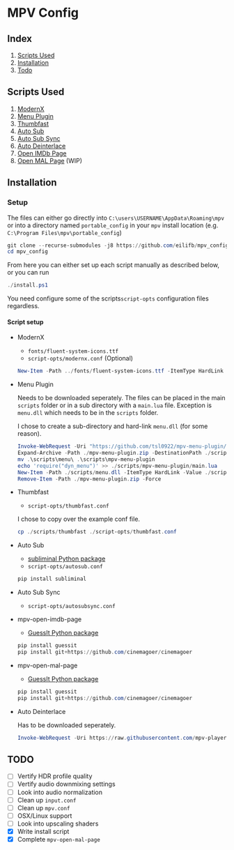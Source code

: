 # MPV Config
## Index
1. [Scripts Used](#scripts)
3. [Installation](#inst)
2. [Todo](#todo)

<a name="#scripts" />

## Scripts Used
1. [ModernX](https://github.com/eilifb/ModernX)
2. [Menu Plugin](https://github.com/tsl0922/mpv-menu-plugin)
3. [Thumbfast](https://github.com/eilifb/thumbfast)
4. [Auto Sub](https://github.com/eilifb/mpv-autosub)
5. [Auto Sub Sync](https://github.com/Ajatt-Tools/autosubsync-mpv)
6. [Auto Deinterlace](https://github.com/mpv-player/mpv/blob/master/TOOLS/lua/autodeint.lua)
7. [Open IMDb Page](https://github.com/eilifb/mpv-open-imdb-page)
8. [Open MAL Page](https://github.com/eilifb/mpv-open-mal-page) (WIP)

<a name="#inst" />

## Installation

### Setup
The files can either go directly into `C:\users\USERNAME\AppData\Roaming\mpv`
or into a directory named `portable_config` in your `mpv` install location
(e.g. `C:\Program Files\mpv\portable_config`)

```powershell
git clone --recurse-submodules -j8 https://github.com/eilifb/mpv_config
cd mpv_config
```
From here you can either set up each script manually as described below,
or you can run
```powershell
./install.ps1
```
You need configure some of the scripts`script-opts` configuration files regardless.


#### Script setup

* ModernX

    - `fonts/fluent-system-icons.ttf`
    - `script-opts/modernx.conf` (Optional)
    ```powershell
    New-Item -Path ../fonts/fluent-system-icons.ttf -ItemType HardLink -Value ./scripts/ModernX/fluent-system-icons.ttf
    ```

* Menu Plugin

    Needs to be downloaded seperately. The files can be placed in the main `scripts` folder or
    in a sub directory with a `main.lua` file. Exception is `menu.dll` which needs to be in the `scripts` folder.

    I chose to create a sub-directory and hard-link `menu.dll` (for some reason).
    ```powershell
    Invoke-WebRequest -Uri "https://github.com/tsl0922/mpv-menu-plugin/releases/download/2.4.1/menu.zip" -OutFile ./mpv-menu-plugin.zip
    Expand-Archive -Path ./mpv-menu-plugin.zip -DestinationPath ./scripts -Force
    mv .\scripts\menu\ .\scripts\mpv-menu-plugin
    echo 'require("dyn_menu")' >> ./scripts/mpv-menu-plugin/main.lua
    New-Item -Path ./scripts/menu.dll -ItemType HardLink -Value ./scripts/mpv-menu-plugin/menu.dll
    Remove-Item -Path ./mpv-menu-plugin.zip -Force
    ```

* Thumbfast

    - `script-opts/thumbfast.conf`

    I chose to copy over the example conf file.
    ```powershell
    cp ./scripts/thumbfast ./script-opts/thumbfast.conf
    ```

* Auto Sub

    - [subliminal Python package](https://pypi.org/project/subliminal/)
    - `script-opts/autosub.conf`
    ```powershell
    pip install subliminal
    ```

* Auto Sub Sync

    - `script-opts/autosubsync.conf`

* mpv-open-imdb-page

    - [GuessIt Python package](https://pypi.org/project/guessit/)
    ```powershell
    pip install guessit
    pip install git+https://github.com/cinemagoer/cinemagoer
    ```

* mpv-open-mal-page

    - [GuessIt Python package](https://pypi.org/project/guessit/)
    ```powershell
    pip install guessit
    pip install git+https://github.com/cinemagoer/cinemagoer
    ```

* Auto Deinterlace

    Has to be downloaded seperately.
    ```powershell
    Invoke-WebRequest -Uri https://raw.githubusercontent.com/mpv-player/mpv/refs/heads/master/TOOLS/lua/autodeint.lua -Outfile ./scripts/autodeint.lua
    ```


<a name="#todo" />

## TODO

- [ ] Vertify HDR profile quality
- [ ] Vertify audio downmixing settings
- [ ] Look into audio normalization
- [ ] Clean up `input.conf`
- [ ] Clean up `mpv.conf`
- [ ] OSX/Linux support
- [ ] Look into upscaling shaders
- [x] Write install script
- [x] Complete `mpv-open-mal-page`